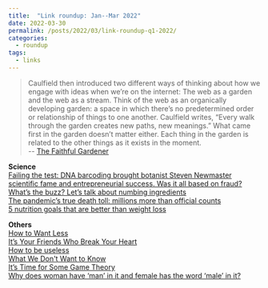 ```yaml
---
title:  "Link roundup: Jan--Mar 2022"
date: 2022-03-30
permalink: /posts/2022/03/link-roundup-q1-2022/
categories: 
  - roundup
tags:
  - links
---
```

    
>Caulfield then introduced two different ways of thinking about how we engage with ideas when we’re on the internet: The web as a garden and the web as a stream. Think of the web as an organically developing garden: a space in which there’s no predetermined order or relationship of things to one another. Caulfield writes, “Every walk through the garden creates new paths, new meanings.” What came first in the garden doesn’t matter either. Each thing in the garden is related to the other things as it exists in the moment.<br>
-- [The Faithful Gardener](https://www.cliffguren.com/articles/the-faithful-gardener)
  
**Science**   
[Failing the test: DNA barcoding brought botanist Steven Newmaster scientific fame and entrepreneurial success. Was it all based on fraud?](https://www.science.org/content/article/this-scientist-accused-supplement-industry-of-fraud-now-his-own-work-is-under-fire)  
[What’s the buzz? Let’s talk about numbing ingredients](https://thetakeout.com/foods-that-make-your-mouth-go-numb-sichuan-clove-buz-1848334167)  
[The pandemic’s true death toll: millions more than official counts](https://www.nature.com/articles/d41586-022-00104-8)  
[5 nutrition goals that are better than weight loss](https://www.popsci.com/health/diet-resolutions/)    
 
**Others**  
[How to Want Less](https://www.theatlantic.com/magazine/archive/2022/03/why-we-are-never-satisfied-happiness/621304/)  
[It’s Your Friends Who Break Your Heart](https://www.theatlantic.com/magazine/archive/2022/03/why-we-lose-friends-aging-happiness/621305/)  
[How to be useless](https://psyche.co/guides/how-to-wander-free-and-easy-through-life-by-being-useless)  
[What We Don't Want to Know ](https://www.vice.com/en/article/dypybk/what-we-dont-want-to-know)  
[It’s Time for Some Game Theory](https://www.laphamsquarterly.org/roundtable/its-time-some-game-theory)  
[Why does woman have ‘man’ in it and female has the word ‘male’ in it?](https://thelanguagenerds.com/2019/why-does-woman-have-man-in-it-and-female-has-the-word-male-in-it/)  
